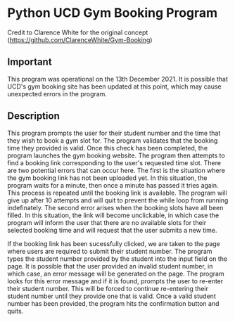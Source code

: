 # Python UCD Gym Booking Program

Credit to Clarence White for the original concept (https://github.com/ClarenceWhite/Gym-Booking)


## Important
This program was operational on the 13th December 2021. It is possible that UCD's gym booking site has been updated at this point, which may cause unexpected errors in the program.


## Description
This program prompts the user for their student number and the time that they wish to book a gym slot for. The program validates that the booking time they provided is valid. Once this check has been completed, the program launches the gym booking website. The program then attempts to find a booking link corresponding to the user's requested time slot. There are two potential errors that can occur here. The first is the situation where the gym booking link has not been uploaded yet. In this situation, the program waits for a minute, then once a minute has passed it tries again. This process is repeated until the booking link is available. The program will give up after 10 attempts and will quit to prevent the while loop from running indefinately. The second error arises when the booking slots have all been filled. In this situation, the link will become unclickable, in which case the program will inform the user that there are no available slots for their selected booking time and will request that the user submits a new time.

If the booking link has been sucessfully clicked, we are taken to the page where users are required to submit their student number. The program types the student number provided by the student into the input field on the page. It is possible that the user provided an invalid student number, in which case, an error message will be generated on the page. The program looks for this error message and if it is found, prompts the user to re-enter their student number. This will be forced to continue re-entering their student number until they provide one that is valid. Once a valid student number has been provided, the program hits the confirmation button and quits.